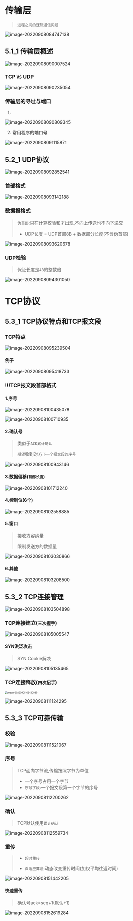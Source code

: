 # 传输层

> `进程之间的逻辑通信问题`

![image-20220908084747138](https://cdn.jsdelivr.net/gh/DZX-hhh/Pictures/images/202209080847920.png)

## 5.1_1 传输层概述

![image-20220908090007524](https://cdn.jsdelivr.net/gh/DZX-hhh/Pictures/images/202209080900768.png)

### TCP `VS` UDP

![image-20220908090235054](https://cdn.jsdelivr.net/gh/DZX-hhh/Pictures/images/202209080902007.png)

### 传输层的寻址与端口

1. 

![image-20220908090809345](https://cdn.jsdelivr.net/gh/DZX-hhh/Pictures/images/202209080908959.png)

2. 常用程序的端口号

![image-20220908091115871](https://cdn.jsdelivr.net/gh/DZX-hhh/Pictures/images/202209080911927.png)

## 5.2_1 UDP协议

![image-20220908092852541](https://cdn.jsdelivr.net/gh/DZX-hhh/Pictures/images/202209080928872.png)

### 首部格式

![image-20220908093142188](https://cdn.jsdelivr.net/gh/DZX-hhh/Pictures/images/202209080931271.png)

### 数据报格式

> `伪首部`:只在计算校验和才出现,不向上传送也不向下递交
>
> - UDP长度 = UDP首部8B + 数据部分长度(不含伪首部)

![image-20220908093620678](https://cdn.jsdelivr.net/gh/DZX-hhh/Pictures/images/202209080936999.png)

### UDP检验

> 保证长度是`4B`的整数倍

![image-20220908094301050](https://cdn.jsdelivr.net/gh/DZX-hhh/Pictures/images/202209080943645.png)

# TCP协议

## 5.3_1 TCP协议特点和TCP报文段

### TCP特点

![image-20220908095239504](https://cdn.jsdelivr.net/gh/DZX-hhh/Pictures/images/202209080952678.png)

#### 例子

![image-20220908095418733](https://cdn.jsdelivr.net/gh/DZX-hhh/Pictures/images/202209080954075.png)

### !!!TCP报文段首部格式

#### 1.序号

![image-20220908100435078](https://cdn.jsdelivr.net/gh/DZX-hhh/Pictures/images/202209081005861.png)

![image-20220908100710935](https://cdn.jsdelivr.net/gh/DZX-hhh/Pictures/images/202209081007990.png)

#### 2.确认号

> 类似于`ACK累计确认`
>
> `期望`收到对方`下一个报文段的序号`

![image-20220908100943146](https://cdn.jsdelivr.net/gh/DZX-hhh/Pictures/images/202209081009373.png)

#### 3.数据偏移(`首部长度`)

![image-20220908101712240](https://cdn.jsdelivr.net/gh/DZX-hhh/Pictures/images/202209081019163.png)

#### 4.控制位(6个)

![image-20220908102558885](https://cdn.jsdelivr.net/gh/DZX-hhh/Pictures/images/202209081026844.png)

#### 5.窗口

> 接收方容纳量
>
> 限制发送方的数据量 

![image-20220908103030866](https://cdn.jsdelivr.net/gh/DZX-hhh/Pictures/images/202209081030077.png)

#### 6.其他

![image-20220908103208500](https://cdn.jsdelivr.net/gh/DZX-hhh/Pictures/images/202209081032044.png)

## 5.3_2 TCP连接管理

![image-20220908103504898](https://cdn.jsdelivr.net/gh/DZX-hhh/Pictures/images/202209081035502.png)

### TCP连接建立(`三次握手`)

![image-20220908105005547](https://cdn.jsdelivr.net/gh/DZX-hhh/Pictures/images/202209081050891.png)

#### SYN洪泛攻击

> SYN Cookie解决

![image-20220908105135465](https://cdn.jsdelivr.net/gh/DZX-hhh/Pictures/images/202209081051707.png)

### TCP连接释放(`四次招手`)

<img src="https://cdn.jsdelivr.net/gh/DZX-hhh/Pictures/images/202209081054197.png" alt="image-20220908105430089" style="zoom:50%;" />

![image-20220908111124295](https://cdn.jsdelivr.net/gh/DZX-hhh/Pictures/images/202209081111131.png)

## 5.3_3 TCP可靠传输

### 校验

![image-20220908111521067](https://cdn.jsdelivr.net/gh/DZX-hhh/Pictures/images/202209081115331.png)

### 序号

> TCP面向字节流,传输按照字节为单位
>
> - 一个序号占用一个字节
> - `序号字段`:一个报文段第一个字节的序号

![image-20220908112200262](https://cdn.jsdelivr.net/gh/DZX-hhh/Pictures/images/202209081122858.png)

### 确认

> TCP默认使用`累计确认`

![image-20220908112559734](https://cdn.jsdelivr.net/gh/DZX-hhh/Pictures/images/202209081126505.png)

### 重传

> - `超时重传`
>
> - `自适应算法`:动态改变重传时间(加权平均往返时间)

![image-20220908151442205](https://cdn.jsdelivr.net/gh/DZX-hhh/Pictures/images/202209081514357.png)

#### 快速重传

> 确认号ack=seq+1(默认+1)

![image-20220908152619284](https://cdn.jsdelivr.net/gh/DZX-hhh/Pictures/images/202209081526725.png)
